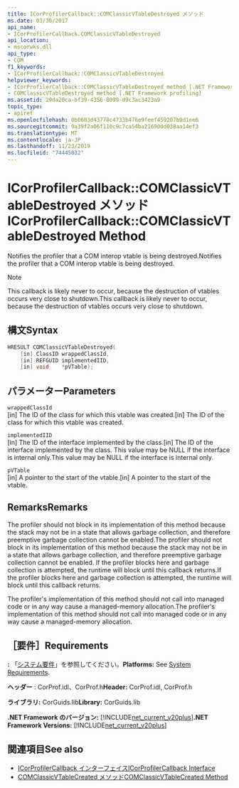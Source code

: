 ```yaml
---
title: ICorProfilerCallback::COMClassicVTableDestroyed メソッド
ms.date: 03/30/2017
api_name:
- ICorProfilerCallback.COMClassicVTableDestroyed
api_location:
- mscorwks.dll
api_type:
- COM
f1_keywords:
- ICorProfilerCallback::COMClassicVTableDestroyed
helpviewer_keywords:
- ICorProfilerCallback::COMClassicVTableDestroyed method [.NET Framework profiling]
- COMClassicVTableDestroyed method [.NET Framework profiling]
ms.assetid: 29da20ca-bf39-4356-8099-d9c3ac3423a9
topic_type:
- apiref
ms.openlocfilehash: 0b0683d43778c4733b476e9feef459207b9d1ee6
ms.sourcegitcommit: 9a39f2a06f110c9c7ca54ba216900d038aa14ef3
ms.translationtype: MT
ms.contentlocale: ja-JP
ms.lasthandoff: 11/23/2019
ms.locfileid: "74445032"
---
```

# <a name="icorprofilercallbackcomclassicvtabledestroyed-method"></a><span data-ttu-id="d07e1-102">ICorProfilerCallback::COMClassicVTableDestroyed メソッド</span><span class="sxs-lookup"><span data-stu-id="d07e1-102">ICorProfilerCallback::COMClassicVTableDestroyed Method</span></span>
<span data-ttu-id="d07e1-103">Notifies the profiler that a COM interop vtable is being destroyed.</span><span class="sxs-lookup"><span data-stu-id="d07e1-103">Notifies the profiler that a COM interop vtable is being destroyed.</span></span>  
  
> [!NOTE]
> <span data-ttu-id="d07e1-104">This callback is likely never to occur, because the destruction of vtables occurs very close to shutdown.</span><span class="sxs-lookup"><span data-stu-id="d07e1-104">This callback is likely never to occur, because the destruction of vtables occurs very close to shutdown.</span></span>  
  
## <a name="syntax"></a><span data-ttu-id="d07e1-105">構文</span><span class="sxs-lookup"><span data-stu-id="d07e1-105">Syntax</span></span>  
  
```cpp  
HRESULT COMClassicVTableDestroyed(  
    [in] ClassID wrappedClassId,  
    [in] REFGUID implementedIID,  
    [in] void    *pVTable);  
```  
  
## <a name="parameters"></a><span data-ttu-id="d07e1-106">パラメーター</span><span class="sxs-lookup"><span data-stu-id="d07e1-106">Parameters</span></span>  
 `wrappedClassId`  
 <span data-ttu-id="d07e1-107">[in] The ID of the class for which this vtable was created.</span><span class="sxs-lookup"><span data-stu-id="d07e1-107">[in] The ID of the class for which this vtable was created.</span></span>  
  
 `implementedIID`  
 <span data-ttu-id="d07e1-108">[in] The ID of the interface implemented by the class.</span><span class="sxs-lookup"><span data-stu-id="d07e1-108">[in] The ID of the interface implemented by the class.</span></span> <span data-ttu-id="d07e1-109">This value may be NULL if the interface is internal only.</span><span class="sxs-lookup"><span data-stu-id="d07e1-109">This value may be NULL if the interface is internal only.</span></span>  
  
 `pVTable`  
 <span data-ttu-id="d07e1-110">[in] A pointer to the start of the vtable.</span><span class="sxs-lookup"><span data-stu-id="d07e1-110">[in] A pointer to the start of the vtable.</span></span>  
  
## <a name="remarks"></a><span data-ttu-id="d07e1-111">Remarks</span><span class="sxs-lookup"><span data-stu-id="d07e1-111">Remarks</span></span>  
 <span data-ttu-id="d07e1-112">The profiler should not block in its implementation of this method because the stack may not be in a state that allows garbage collection, and therefore preemptive garbage collection cannot be enabled.</span><span class="sxs-lookup"><span data-stu-id="d07e1-112">The profiler should not block in its implementation of this method because the stack may not be in a state that allows garbage collection, and therefore preemptive garbage collection cannot be enabled.</span></span> <span data-ttu-id="d07e1-113">If the profiler blocks here and garbage collection is attempted, the runtime will block until this callback returns.</span><span class="sxs-lookup"><span data-stu-id="d07e1-113">If the profiler blocks here and garbage collection is attempted, the runtime will block until this callback returns.</span></span>  
  
 <span data-ttu-id="d07e1-114">The profiler's implementation of this method should not call into managed code or in any way cause a managed-memory allocation.</span><span class="sxs-lookup"><span data-stu-id="d07e1-114">The profiler's implementation of this method should not call into managed code or in any way cause a managed-memory allocation.</span></span>  
  
## <a name="requirements"></a><span data-ttu-id="d07e1-115">［要件］</span><span class="sxs-lookup"><span data-stu-id="d07e1-115">Requirements</span></span>  
 <span data-ttu-id="d07e1-116">**:** 「[システム要件](../../../../docs/framework/get-started/system-requirements.md)」を参照してください。</span><span class="sxs-lookup"><span data-stu-id="d07e1-116">**Platforms:** See [System Requirements](../../../../docs/framework/get-started/system-requirements.md).</span></span>  
  
 <span data-ttu-id="d07e1-117">**ヘッダー** : CorProf.idl、CorProf.h</span><span class="sxs-lookup"><span data-stu-id="d07e1-117">**Header:** CorProf.idl, CorProf.h</span></span>  
  
 <span data-ttu-id="d07e1-118">**ライブラリ:** CorGuids.lib</span><span class="sxs-lookup"><span data-stu-id="d07e1-118">**Library:** CorGuids.lib</span></span>  
  
 <span data-ttu-id="d07e1-119">**.NET Framework のバージョン:** [!INCLUDE[net_current_v20plus](../../../../includes/net-current-v20plus-md.md)]</span><span class="sxs-lookup"><span data-stu-id="d07e1-119">**.NET Framework Versions:** [!INCLUDE[net_current_v20plus](../../../../includes/net-current-v20plus-md.md)]</span></span>  
  
## <a name="see-also"></a><span data-ttu-id="d07e1-120">関連項目</span><span class="sxs-lookup"><span data-stu-id="d07e1-120">See also</span></span>

- [<span data-ttu-id="d07e1-121">ICorProfilerCallback インターフェイス</span><span class="sxs-lookup"><span data-stu-id="d07e1-121">ICorProfilerCallback Interface</span></span>](../../../../docs/framework/unmanaged-api/profiling/icorprofilercallback-interface.md)
- [<span data-ttu-id="d07e1-122">COMClassicVTableCreated メソッド</span><span class="sxs-lookup"><span data-stu-id="d07e1-122">COMClassicVTableCreated Method</span></span>](../../../../docs/framework/unmanaged-api/profiling/icorprofilercallback-comclassicvtablecreated-method.md)
